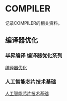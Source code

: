 # COMPILER

记录COMPILER的相关资料。

## 编译器优化

### 毕昇编译 编译器优化系列

[编译器优化](https://mp.weixin.qq.com/mp/appmsgalbum?__biz=MzkyNTMwMjI2Mw==&action=getalbum&album_id=2365606071563911169&scene=173&from_msgid=2247484619&from_itemidx=1&count=3&nolastread=1#wechat_redirect)

### 人工智能芯片技术基础

[人工智能芯片技术基础](https://mp.weixin.qq.com/mp/appmsgalbum?__biz=MzI3MDQ2MjA3OA==&action=getalbum&album_id=1374108991751782402&scene=173&from_msgid=2247486021&from_itemidx=1&count=3&nolastread=1#wechat_redirect)
